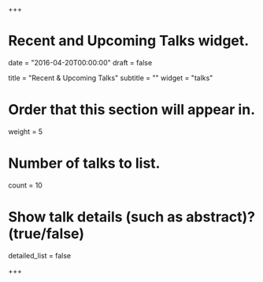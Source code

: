 +++
# Recent and Upcoming Talks widget.

date = "2016-04-20T00:00:00"
draft = false

title = "Recent & Upcoming Talks"
subtitle = ""
widget = "talks"

# Order that this section will appear in.
weight = 5

# Number of talks to list.
count = 10

# Show talk details (such as abstract)? (true/false)
detailed_list = false

+++

